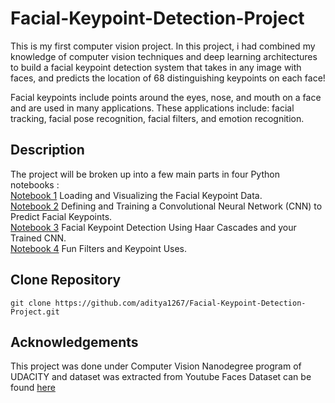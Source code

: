 # Facial-Keypoint-Detection-Project
This is my first computer vision project.
In this project, i had combined my knowledge of computer vision techniques and deep learning architectures to build a facial keypoint detection system that takes in any image with faces, and predicts the location of 68 distinguishing keypoints on each face!

Facial keypoints include points around the eyes, nose, and mouth on a face and are used in many applications. These applications include: facial tracking, facial pose recognition, facial filters, and emotion recognition. 
## Description 
The project will be broken up into a few main parts in four Python notebooks :<br/>
[Notebook 1](https://github.com/aditya1267/Facial-Keypoint-Detection-Project/blob/master/1.%20Load%20and%20Visualize%20Data.ipynb)
Loading and Visualizing the Facial Keypoint Data. <br/>
[Notebook 2](https://github.com/aditya1267/Facial-Keypoint-Detection-Project/blob/master/2.%20Define%20the%20Network%20Architecture.ipynb)
Defining and Training a Convolutional Neural Network (CNN) to Predict Facial Keypoints.<br/>
[Notebook 3](https://github.com/aditya1267/Facial-Keypoint-Detection-Project/blob/master/3.%20Facial%20Keypoint%20Detection%2C%20Complete%20Pipeline.ipynb)
Facial Keypoint Detection Using Haar Cascades and your Trained CNN.<br/>
[Notebook 4](https://github.com/aditya1267/Facial-Keypoint-Detection-Project/blob/master/3.%20Facial%20Keypoint%20Detection%2C%20Complete%20Pipeline.ipynb)
Fun Filters and Keypoint Uses.<br/>
## Clone Repository
```
git clone https://github.com/aditya1267/Facial-Keypoint-Detection-Project.git
```
## Acknowledgements 
This project was done under Computer Vision Nanodegree program of UDACITY and dataset was extracted from Youtube Faces Dataset can be found [here](https://www.cs.tau.ac.il/~wolf/ytfaces/)
